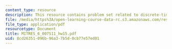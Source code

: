 ```yaml
---
content_type: resource
description: This resource contains problem set related to discrete-time modulation.
file: /media/https%3A/open-learning-course-data-rc.s3.amazonaws.com/res-6-007-signals-and-systems-spring-2011/8cd26351096b96a37b5d0cb77e57ed01_MITRES_6_007S11_hw15.pdf
file_type: application/pdf
resourcetype: Document
title: MITRES_6_007S11_hw15.pdf
uid: 8cd26351-096b-96a3-7b5d-0cb77e57ed01
---
```

